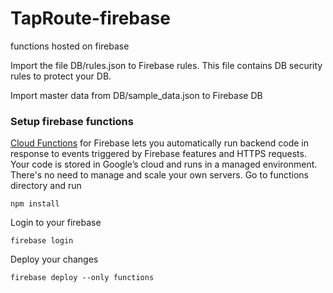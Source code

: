 # TapRoute-firebase
functions hosted on firebase

Import the file DB/rules.json to Firebase rules. This file contains DB security rules to protect your DB.

Import master data from DB/sample_data.json to Firebase DB

### Setup firebase functions
[Cloud Functions](https://firebase.google.com/docs/functions/) for Firebase lets you automatically run backend code in response to events triggered by Firebase features and HTTPS requests. Your code is stored in Google’s cloud and runs in a managed environment. There's no need to manage and scale your own servers.
Go to functions directory and run
```
npm install
```

Login to your firebase

```
firebase login
```

Deploy your changes
```
firebase deploy --only functions
```